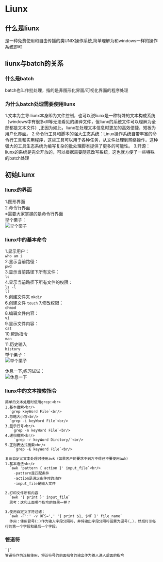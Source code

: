 # Liunx
## 什么是liunx
  是一种免费使用和自由传播的类UNIX操作系统,简单理解为和windows一样的操作系统即可

## liunx与batch的关系
### 什么是batch
  batch也叫作批处理，指的是非图形化界面/可视化界面的程序处理

### 为什么batch处理需要使用liunx
  1.文本为主导:liunx本身即为文件控制，也可以说liunx是一种特殊的文本构成系统（windows中有很多dll等无法看见的编译文件，但liunx的系统文件可以理解为全部都是文本文件）,正因为如此，liunx在处理文本信息时更加的高效便捷，短板为用户化界面。
  2.命令行工具和脚本的强大生态系统：Linux操作系统自带丰富的命令行工具和实用程序，这些工具可以用于各种任务，从文件处理到网络操作。这种强大的工具生态系统为编写复杂的批处理脚本提供了更多的可能性。
  3.开源：liunx的系统是完全开放的，可以根据需要随意改写系统，这也就方便了一些特殊的batch处理

## 初始Liunx
### liunx的界面
  1.图形界面<br>
  2.命令行界面<br>
  ※需要大家掌握的是命令行界面<br>
  举个栗子：<br/>
  ![举个栗子](https://img.ixintu.com/download/jpg/202001/2e6ec91cbd78b42e39ae3e92556b99d4.jpg!con)

### liunx中的基本命令
  1.显示用户：<br>
    `who am i`<br>
  2.显示当前路径：<br>
    `pwd`<br>
  3.显示当前路径下所有文件：<br>
    `ls`<br>
  4.显示当前路径下所有文件的权限：<br>
    `ls -l`<br>
    `ll`<br>
  5.创建文件夹
    `mkdir`<br>
  6.创建文件
    `touch`
  7.修改权限：<br>
    `chmod`<br>
  8.编辑文件内容：<br>
    `vi`<br>
  9.显示文件内容：<br>
    `cat`<br>
  10.帮助指令<br/>
     `man`<br/>
  11.历史输入<br/>
     `history`<br/>
  举个栗子：<br/>
  ![举个栗子](https://img.ixintu.com/download/jpg/202001/2e6ec91cbd78b42e39ae3e92556b99d4.jpg!con)

  休息一下,练习试试：<br/>
  ![休息一下](https://gimg2.baidu.com/image_search/src=http%3A%2F%2Fc-ssl.duitang.com%2Fuploads%2Fitem%2F202003%2F12%2F20200312172704_LmVey.thumb.400_0.jpeg&refer=http%3A%2F%2Fc-ssl.duitang.com&app=2002&size=f9999,10000&q=a80&n=0&g=0n&fmt=auto?sec=1689470625&t=40b06035a20603c23a7425dd291814d1)

### liunx中的文本搜索指令
    简单的文本处理时使用grep:<br>
    1.基本搜索<br/>
      `grep keyWord File`<br/>
    2.忽略大小写<br/>
      `grep -i keyWord File`<br/>
    3.显示行号<br/>
       `grep -n keyWord File`<br/>
    4.递归搜索<br/>
        `grep -r keyWord Dirctory/`<br/>
    5.正则表达式搜索<br/>
        `grep -E keyWord File`<br/>

    复杂自定义文本处理时使用awk（如果客户的要求不到万不得已不要使用awk）
    1.基本语法<br/>
      `awk 'pattern { action }' input_file`<br/>
        ·pattern是匹配条件
        ·action是满足条件时的动作
        ·input_file是输入文件

    2.打印文件所有内容
      `awk '{ print }' input_file`
      思考：这和上面哪个指令的效果一样？

    3.使用自定义字符过滤：
      `awk -F':' -v OFS=',' '{ print $1, $NF }' file_name`
      作用：使用冒号(:)作为输入字段分隔符，并将输出字段分隔符设置为逗号(,)，然后打印每行的第一个字段和最后一个字段。
    

### 管道符
    `|`
    管道符作为连接使用，将该符号的前面指令的输出作为输入进入后面的指令

